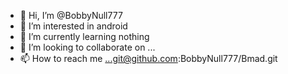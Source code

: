 - 👋 Hi, I’m @BobbyNull777
- 👀 I’m interested in android
- 🌱 I’m currently learning nothing
- 💞️ I’m looking to collaborate on ...
- 📫 How to reach me ...git@github.com:BobbyNull777/Bmad.git

<!---
BobbyNull777/BobbyNull777 is a ✨ special ✨ repository because its `README.md` (this file) appears on your GitHub profile.
You can click the Preview link to take a look at your changes.
--->
